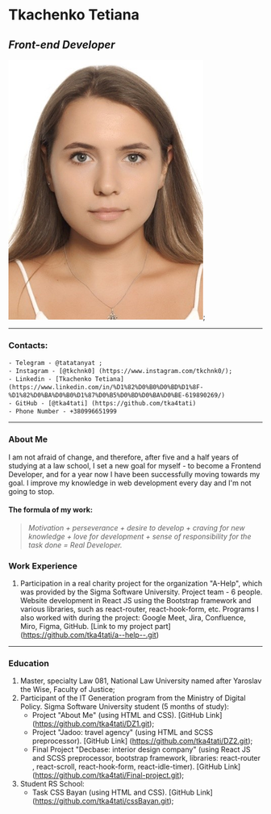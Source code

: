 #                                 **Tkachenko Tetiana**
##                                *Front-end Developer*

![My photo](/images/myphoto.jpg);

-------------------------------------------------------------------------------------------

### **Contacts:**
    - Telegram - @tatatanyat ;
    - Instagram - [@tkchnk0] (https://www.instagram.com/tkchnk0/); 
    - Linkedin - [Tkachenko Tetiana] (https://www.linkedin.com/in/%D1%82%D0%B0%D0%BD%D1%8F-%D1%82%D0%BA%D0%B0%D1%87%D0%B5%D0%BD%D0%BA%D0%BE-619890269/)
    - GitHub - [@tka4tati] (https://github.com/tka4tati)
    - Phone Number - +380996651999

-------------------------------------------------------------------------------------------

### **About Me**

I am not afraid of change, and therefore, after five and a half years of studying at a law school, I set a new goal for myself - to become a Frontend Developer, and for a year now I have been successfully moving towards my goal. I improve my knowledge in web development every day and I'm not going to stop. 

#### **The formula of my work:**

>*Motivation + perseverance + desire to develop + craving for new knowledge + love for development + sense of responsibility for the task done = Real Developer.*

### **Work Experience**

1. Participation in a real charity project for the organization "A-Help", which was provided by the Sigma Software University. Project team - 6 people. Website development in React JS using the Bootstrap framework and various libraries, such as react-router, react-hook-form, etc. Programs I also worked with during the project: Google Meet, Jira, Confluence, Miro, Figma, GitHub.
[Link to my project part] (https://github.com/tka4tati/a--help--.git)

-------------------------------------------------------------------------------------------

### **Education**
1. Master, specialty Law 081, National Law University named after Yaroslav the Wise, Faculty of Justice;
2. Participant of the IT Generation program from the Ministry of Digital Policy. Sigma Software University student (5 months of study):
    - Project "About Me" (using HTML and CSS). [GitHub Link] (https://github.com/tka4tati/DZ1.git);
    - Project "Jadoo: travel agency" (using HTML and SCSS preprocessor). [GitHub Link] (https://github.com/tka4tati/DZ2.git);
    - Final Project "Decbase: interior design company" (using React JS and SCSS preprocessor, bootstrap framework, libraries: react-router , react-scroll, react-hook-form, react-idle-timer). [GitHub Link] (https://github.com/tka4tati/Final-project.git);
3. Student RS School:
    - Task CSS Bayan (using HTML and CSS). [GitHub Link] (https://github.com/tka4tati/cssBayan.git);

